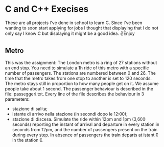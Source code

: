 # C and C++ Execises
These are all projects I've done in school to learn C.
Since I've been wanting to soon start applying for jobs I thought that displaying that I do not only say I know C but displaying it might be a good idea. ✌️Enjoy

## Metro
This was the assignment:
The London metro is a ring of 27 stations without an end stop. 
You need to simulate a 1h ride of this metro with a specific number of passengers.
The stations are numbered between 0 and 26.
The time that the metro takes from one stop to another is set to 120 seconds. 
The metro stays still in proportion to how many people get on it. We assume people take about 1 second.
The passenger behaviour is described in the file: passeggeri.txt. 
Every line of the file describes the behaviour in 3 parameters:
- stazione di salita;
- istante di arrivo nella stazione (in secondi dopo le 12:00);
- stazione di discesa. 
Simulate the ride within 12pm and 1pm (3,600 seconds) 
reporting the instant of arrival and departure in every station in seconds from 12pm, and the number of passengers
present on the train during every step. In absence of passengers the train departs at istant 0 in the station 0.

